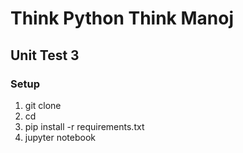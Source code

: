 # Think Python Think Manoj
## Unit Test 3

### Setup

1. git clone <this repo>
2. cd <project>
3. pip install -r requirements.txt
4. jupyter notebook


